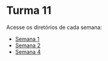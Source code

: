 # Turma 11

Acesse os diretórios de cada semana:

- [Semana 1](https://github.com/kterra/Inteli-2024-1A/tree/main/INTELI-M1-T11/semana01)
- [Semana 2](https://github.com/kterra/Inteli-2024-1A/tree/main/INTELI-M1-T11/semana02)
- [Semana 4](https://github.com/kterra/Inteli-2024-1A/tree/main/INTELI-M1-T11/semana04)

